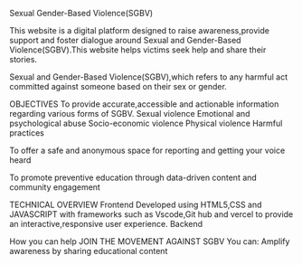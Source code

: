 Sexual Gender-Based Violence(SGBV)

This  website is a digital platform designed to raise awareness,provide support and foster dialogue around Sexual and Gender-Based Violence(SGBV).This website helps victims seek help and share their stories.

 Sexual and Gender-Based Violence(SGBV),which refers to any harmful act committed against someone based on their sex or gender.

OBJECTIVES
To provide accurate,accessible and actionable information regarding various forms of SGBV.
         Sexual violence
         Emotional and psychological abuse
         Socio-economic violence
         Physical violence
         Harmful practices

To offer a safe and anonymous space for reporting and getting your voice heard

To promote preventive education through data-driven content and community engagement
 

 TECHNICAL OVERVIEW
 Frontend 
      Developed using HTML5,CSS and JAVASCRIPT with frameworks such as Vscode,Git hub and vercel to provide an interactive,responsive user experience.
Backend



How you can help
 JOIN THE MOVEMENT AGAINST SGBV
 You can:
     Amplify awareness by sharing educational content